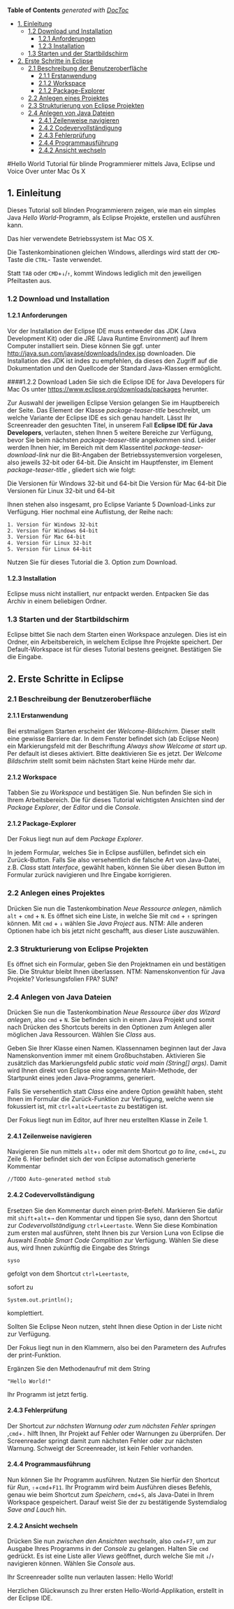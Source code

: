 <!-- START doctoc generated TOC please keep comment here to allow auto update -->
<!-- DON'T EDIT THIS SECTION, INSTEAD RE-RUN doctoc TO UPDATE -->
**Table of Contents**  *generated with [DocToc](https://github.com/thlorenz/doctoc)*

- [1. Einleitung](#1-einleitung)
  - [1.2 Download und Installation](#12-download-und-installation)
    - [1.2.1 Anforderungen](#121-anforderungen)
    - [1.2.3 Installation](#123-installation)
  - [1.3 Starten und der Startbildschirm](#13-starten-und-der-startbildschirm)
- [2. Erste Schritte in Eclipse](#2-erste-schritte-in-eclipse)
  - [2.1 Beschreibung der Benutzeroberfläche](#21-beschreibung-der-benutzeroberfl%C3%A4che)
    - [2.1.1 Erstanwendung](#211-erstanwendung)
    - [2.1.2 Workspace](#212-workspace)
    - [2.1.2 Package-Explorer](#212-package-explorer)
  - [2.2 Anlegen eines Projektes](#22-anlegen-eines-projektes)
  - [2.3 Strukturierung von Eclipse Projekten](#23-strukturierung-von-eclipse-projekten)
  - [2.4 Anlegen von Java Dateien](#24-anlegen-von-java-dateien)
    - [2.4.1 Zeilenweise navigieren](#241-zeilenweise-navigieren)
    - [2.4.2 Codevervollständigung](#242-codevervollst%C3%A4ndigung)
    - [2.4.3 Fehlerprüfung](#243-fehlerpr%C3%BCfung)
    - [2.4.4 Programmausführung](#244-programmausf%C3%BChrung)
    - [2.4.2 Ansicht wechseln](#242-ansicht-wechseln)

<!-- END doctoc generated TOC please keep comment here to allow auto update -->



#Hello World Tutorial für blinde Programmierer mittels Java, Eclipse und Voice Over unter Mac Os X

## 1. Einleitung
Dieses Tutorial soll blinden Programmierern zeigen, wie man ein simples Java *Hello World*-Programm, als Eclipse Projekte, erstellen und ausführen kann. 

Das hier verwendete Betriebssystem ist Mac OS X.

Die Tastenkombinationen gleichen Windows, allerdings wird statt der `CMD`-Taste die `CTRL`-Taste verwendet.

Statt `TAB` oder `CMD`+`↓`/`↑`, kommt Windows lediglich mit den jeweiligen Pfeiltastenaus.

### 1.2 Download und Installation

#### 1.2.1 Anforderungen 
Vor der Installation der Eclipse IDE muss entweder das JDK (Java Development Kit) oderdie JRE (Java Runtime Environment) auf Ihrem Computer installiert sein. Diese können Sie ggf.unter <http://java.sun.com/javase/downloads/index.jsp> downloaden. Die Installation des JDK istindes zu empfehlen, da dieses den Zugriff auf die Dokumentation und den Quellcode der StandardJava-Klassen ermöglicht.

####1.2.2 Download
Laden Sie sich die Eclipse IDE for Java Developers für Mac Os unter <https://www.eclipse.org/downloads/packages> herunter.

Zur Auswahl der jeweiligen Eclipse Version gelangen Sie im Hauptbereich der Seite. Das Element der Klasse *package-teaser-title* beschreibt, um welche Variante der Eclipse IDE es sich genau handelt. Lässt Ihr Screenreader den gesuchten Titel, in unserem Fall **Eclipse IDE für Java Developers**, verlauten, stehen Ihnen 5 weitere Bereiche zur Verfügung, bevor Sie beim nächsten *package-teaser-title*  angekommen sind. 
Leider werden Ihnen hier, im Bereich mit dem Klassentitel *package-teaser-download-link*  nur die Bit-Angaben der Betriebssystemversion vorgelesen, also jeweils 32-bit oder 64-bit. Die Ansicht im Hauptfenster, im Element *package-teaser-title* , gliedert sich wie folgt:

Die Versionen für Windows 32-bit und 64-bit
Die Version für Mac 64-bit
Die Versionen für Linux 32-bit und 64-bit

Ihnen stehen also insgesamt, pro Eclipse Variante 5 Download-Links zur Verfügung. Hier nochmal eine Auflistung, der Reihe nach:

	1. Version für Windows 32-bit
	2. Version für Windows 64-bit
	3. Version für Mac 64-bit
	4. Version für Linux 32-bit
	5. Version für Linux 64-bit
	
Nutzen Sie für dieses Tutorial die 3. Option zum Download.

#### 1.2.3 Installation
Eclipse muss nicht installiert, nur entpackt werden.
Entpacken Sie das Archiv in einem beliebigen Ordner.

### 1.3 Starten und der Startbildschirm

Eclipse bittet Sie nach dem Starten einen Workspace anzulegen. Dies ist ein Ordner, ein Arbeitsbereich, in welchem Eclipse Ihre Projekte speichert. Der Default-Workspace ist für dieses Tutorial bestens geeignet. Bestätigen Sie die Eingabe.

## 2. Erste Schritte in Eclipse
### 2.1 Beschreibung der Benutzeroberfläche
#### 2.1.1 Erstanwendung
Bei erstmaligem Starten erscheint der *Welcome-Bildschirm*. Dieser stellt eine gewisse Barriere dar. In dem Fenster befindet sich (ab Eclipse Neon) ein Markierungsfeld mit der Beschriftung *Always show Welcome at start up*. Per default ist dieses aktiviert. Bitte deaktivieren Sie es jetzt. Der *Welcome Bildschrim* stellt somit beim nächsten Start keine Hürde mehr dar.
#### 2.1.2 Workspace
Tabben Sie zu *Workspace* und bestätigen Sie. Nun befinden Sie sich in Ihrem Arbeitsbereich. Die für dieses Tutorial wichtigsten Ansichten sind der *Package Explorer*, der *Editor* und die *Console*.
#### 2.1.2 Package-Explorer
Der Fokus liegt nun auf dem *Package Explorer*. 

In jedem Formular, welches Sie in Eclipse ausfüllen, befindet sich ein Zurück-Button.
Falls Sie also versehentlich die falsche Art von Java-Datei, z.B. *Class* statt *Interface*, gewählt haben, können Sie über diesen Button im Formular zurück navigieren und Ihre Eingabe korrigieren.

### 2.2 Anlegen eines Projektes
Drücken Sie nun die Tastenkombination *Neue Ressource anlegen*, nämlich `alt` + `cmd` + `N`. Es öffnet sich eine Liste, in welche Sie mit `cmd` + `↑` springen können. Mit `cmd` + `↓` wählen Sie *Java Project* aus. NTM: Alle anderen Optionen habe ich bis jetzt nicht geschafft, aus dieser Liste auszuwählen.

### 2.3 Strukturierung von Eclipse Projekten
Es öffnet sich ein Formular, geben Sie den Projektnamen ein und bestätigen Sie. Die Struktur bleibt Ihnen überlassen. NTM: Namenskonvention für Java Projekte? Vorlesungsfolien FPA? SUN?

### 2.4 Anlegen von Java Dateien
Drücken Sie nun die Tastenkombination *Neue Ressource über das Wizard anlegen*, also `cmd` + `N`. Sie befinden sich in einem Java Projekt und somit  nach Drücken des Shortcuts bereits in den Optionen zum Anlegen aller möglichen Java Ressourcen. Wählen Sie *Class* aus.

Geben Sie Ihrer Klasse einen Namen. Klassennamen beginnen laut der Java Namenskonvention immer mit einem Großbuchstaben. Aktivieren Sie zusätzlich das Markierungsfeld *public static void main (String[] args)*. Damit wird Ihnen direkt von Eclipse eine sogenannte Main-Methode, der Startpunkt eines jeden Java-Programms, generiert.

Falls Sie versehentlich statt *Class* eine andere Option gewählt haben, steht Ihnen im Formular die Zurück-Funktion zur Verfügung, welche wenn sie fokussiert ist, mit `ctrl`+`alt`+`Leertaste` zu bestätigen ist.

Der Fokus liegt nun im Editor, auf Ihrer neu erstellten Klasse in Zeile 1.
#### 2.4.1 Zeilenweise navigieren
Navigieren Sie nun mittels `alt`+`↓` oder mit dem Shortcut *go to line*, `cmd`+`L`, zu Zeile 6. Hier befindet sich der von Eclipse automatisch generierte Kommentar

	//TODO Auto-generated method stub

#### 2.4.2 Codevervollständigung
Ersetzen Sie den Kommentar durch einen print-Befehl. Markieren Sie dafür mit `shift`+`alt`+`→` den Kommentar und tippen Sie 
syso, dann den Shortcut zur *Codevervollständigung* `ctrl`+`Leertaste`. Wenn Sie diese Kombination zum ersten mal ausführen, steht Ihnen bis zur Version Luna von Eclipse die Auswahl *Enable Smart Code Complition* zur Verfügung. Wählen Sie diese aus, wird Ihnen zukünftig die Eingabe des Strings 

	syso

gefolgt von dem Shortcut `ctrl`+`Leertaste`, 

sofort zu 


	System.out.println(); 

komplettiert.

Sollten Sie Eclipse Neon nutzen, steht Ihnen diese Option in der Liste nicht zur Verfügung.

Der Fokus liegt nun in den Klammern, also bei den Parametern des Aufrufes der print-Funktion.

Ergänzen Sie den Methodenaufruf mit dem String 

	"Hello World!"

Ihr Programm ist jetzt fertig.

#### 2.4.3 Fehlerprüfung
Der Shortcut *zur nächsten Warnung oder zum nächsten Fehler springen* ,`cmd`+`.` hilft Ihnen, Ihr Projekt auf Fehler oder Warnungen zu überprüfen. Der Screenreader springt damit zum nächsten Fehler oder zur nächsten Warnung. Schweigt der Screenreader, ist kein Fehler vorhanden.

#### 2.4.4 Programmausführung
Nun können Sie Ihr Programm ausführen. Nutzen Sie hierfür den Shortcut für *Run*, 
`⇧`+`cmd`+`F11`. Ihr Programm wird beim Ausführen dieses Befehls, genau wie beim Shortcut zum *Speichern*, `cmd`+`S`, als Java-Datei in Ihrem Workspace gespeichert. Darauf weist Sie der zu  bestätigende Systemdialog *Save and Lauch* hin.

#### 2.4.2 Ansicht wechseln 
Drücken Sie nun *zwischen den Ansichten wechseln*, also `cmd`+`F7`, um zur Ausgabe Ihres Programms in der *Console* zu gelangen. Halten Sie `cmd` gedrückt. Es ist eine Liste aller *Views* geöffnet, durch welche Sie mit `↓`/`↑` navigieren können. Wählen Sie *Console* aus. 

Ihr Screenreader sollte nun verlauten lassen: Hello World!


Herzlichen Glückwunsch zu Ihrer ersten Hello-World-Applikation, erstellt in der Eclipse IDE.



